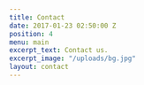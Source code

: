 ```yaml
---
title: Contact
date: 2017-01-23 02:50:00 Z
position: 4
menu: main
excerpt_text: Contact us.
excerpt_image: "/uploads/bg.jpg"
layout: contact
---
```


